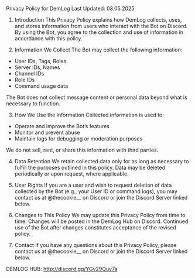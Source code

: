Privacy Policy for DemLog
Last Updated: 03.05.2025

1. Introduction
This Privacy Policy explains how DemLog collects, uses, and stores information from users who 
interact with the Bot on Discord. By using the Bot, you agree to the collection and use of information in accordance with this policy.

2. Information We Collect
The Bot may collect the following information:

 - User IDs, Tags, Roles
 - Server IDs, Names
 - Channel IDs
 - Role IDs
 - Command usage data

The Bot does not collect message content or personal data beyond what is necessary to function.

3. How We Use the Information
Collected information is used to:

 - Operate and improve the Bot’s features
 - Monitor and prevent abuse
 - Maintain logs for debugging or moderation purposes

We do not sell, rent, or share this information with third parties.

4. Data Retention
We retain collected data only for as long as necessary to fulfill the purposes outlined in this policy.
Data may be deleted periodically or upon request, where applicable.

5. User Rights
If you are a user and wish to request deletion of data collected by the Bot (e.g., your User ID or command logs), 
you may contact us at @thecookie__ on Discord or join the Discord Server linked below.

6. Changes to This Policy
We may update this Privacy Policy from time to time. Changes will be posted in the DemLog Hub on Discord.
Continued use of the Bot after changes constitutes acceptance of the revised policy.

7. Contact
If you have any questions about this Privacy Policy, please contact us at @thecookie__ on Discord or join the Discord Server linked below.

DEMLOG HUB:
http://discord.gg/YGv29Quv7a
